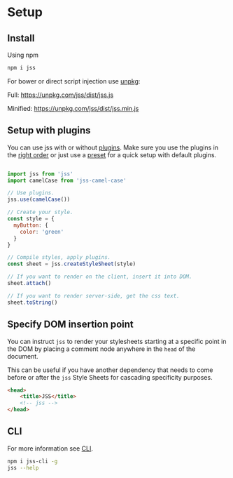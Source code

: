 # Setup

## Install

Using npm

```bash
npm i jss
```

For bower or direct script injection use [unpkg](https://unpkg.com):

Full:
https://unpkg.com/jss/dist/jss.js

Minified:
https://unpkg.com/jss/dist/jss.min.js

## Setup with plugins

You can use jss with or without [plugins](https://github.com/cssinjs?q=plugin). Make sure you use the plugins in the [right order](https://github.com/cssinjs/jss/blob/master/docs/plugins.md#order-does-matter) or just use a [preset](https://github.com/cssinjs/jss-preset-default) for a quick setup with default plugins.

```javascript

import jss from 'jss'
import camelCase from 'jss-camel-case'

// Use plugins.
jss.use(camelCase())

// Create your style.
const style = {
  myButton: {
    color: 'green'
  }
}

// Compile styles, apply plugins.
const sheet = jss.createStyleSheet(style)

// If you want to render on the client, insert it into DOM.
sheet.attach()

// If you want to render server-side, get the css text.
sheet.toString()
```

## Specify DOM insertion point

You can instruct `jss` to render your stylesheets starting at a specific point in the DOM by placing a comment node anywhere in the `head` of the document.

This can be useful if you have another dependency that needs to come before or after the `jss` Style Sheets for cascading specificity purposes.

```html
<head>
    <title>JSS</title>
    <!-- jss -->
</head>
```

## CLI

For more information see [CLI](https://github.com/cssinjs/jss-cli).

```bash
npm i jss-cli -g
jss --help
```
